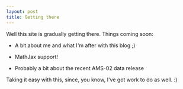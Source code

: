 ```yaml
---
layout: post
title: Getting there
---
```


Well this site is gradually getting there. Things coming soon:

* A bit about me and what I'm after with this blog ;)

* MathJax support!

* Probably a bit about the recent AMS-02 data release

Taking it easy with this, since, you know, I've got work to do as well. :)